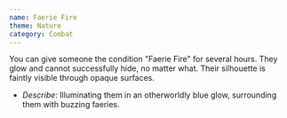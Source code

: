 ```yaml
---
name: Faerie Fire
theme: Nature
category: Combat
---
```


You can give someone the condition "Faerie Fire" for several hours. They glow and cannot successfully hide, no matter what. Their silhouette is faintly visible through opaque surfaces. 

* *Describe*: Illuminating them in an otherworldly blue glow, surrounding them with buzzing faeries.